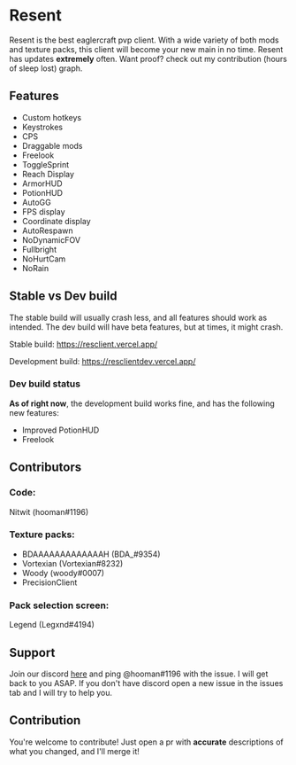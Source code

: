 # Resent

Resent is the best eaglercraft pvp client. With a wide variety of both mods and texture packs, this client will become your new main in no time. Resent has updates **extremely** often. Want proof? check out my contribution (hours of sleep lost) graph.

## Features

* Custom hotkeys
* Keystrokes
* CPS
* Draggable mods
* Freelook
* ToggleSprint
* Reach Display
* ArmorHUD
* PotionHUD
* AutoGG
* FPS display
* Coordinate display
* AutoRespawn
* NoDynamicFOV
* Fullbright
* NoHurtCam
* NoRain

## Stable vs Dev build

The stable build will usually crash less, and all features should work as intended. The dev build will have beta features, but at times, it might crash.

Stable build: https://resclient.vercel.app/

Development build: https://resclientdev.vercel.app/

### Dev build status

**As of right now**, the development build works fine, and has the following new features:

* Improved PotionHUD
* Freelook

## Contributors

### Code:

Nitwit (hooman#1196)

### Texture packs: 

* BDAAAAAAAAAAAAAH (BDA_#9354) 
* Vortexian (Vortexian#8232)
* Woody (woody#0007)
* PrecisionClient

### Pack selection screen:

Legend (Legxnd#4194)

## Support

Join our discord [here](https://discord.gg/CwU8pnbRMz) and ping @hooman#1196 with the issue. I will get back to you ASAP. If you don't have discord open a new issue in the issues tab and I will try to help you.

## Contribution

You're welcome to contribute! Just open a pr with **accurate** descriptions of what you changed, and I'll merge it!

